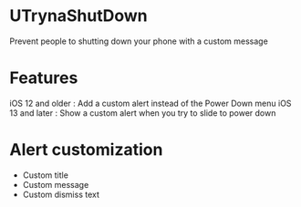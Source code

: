 # UTrynaShutDown
Prevent people to shutting down your phone with a custom message
# Features
iOS 12 and older : Add a custom alert instead of the Power Down menu
iOS 13 and later : Show a custom alert when you try to slide to power down
# Alert customization
- Custom title
- Custom message
- Custom dismiss text
